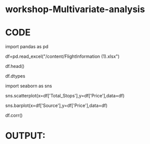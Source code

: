 # workshop-Multivariate-analysis

# CODE 

import pandas as pd

df=pd.read_excel("/content/FlightInformation (1).xlsx")

df.head()

df.dtypes

import seaborn as sns

sns.scatterplot(x=df['Total_Stops'],y=df['Price'],data=df)

sns.barplot(x=df['Source'],y=df['Price'],data=df)

df.corr()

# OUTPUT:


